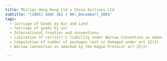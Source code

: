 ```yaml
---
title: Philips Hong Kong Ltd v China Airlines Ltd 
subtitle: "[2001] SGHC 362 / 06\_December\_2001"
tags:
  - Carriage of Goods by Air and Land
  - Carriage of goods by air
  - International treaties and conventions
  - Limitation of carrier\'s liability under Warsaw Convention as amended by the Hague Protocol
  - Computation of number of packages lost or damaged under art 22(2)
  - Warsaw Convention as amended by the Hague Protocol art 22(2)

---
```


